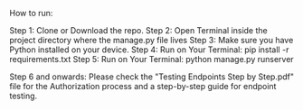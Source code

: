 How to run:

Step 1: Clone or Download the repo.
Step 2: Open Terminal inside the project directory where the manage.py file lives
Step 3: Make sure you have Python installed on your device.
Step 4: Run on Your Terminal: pip install -r requirements.txt
Step 5:  Run on Your Terminal: python manage.py runserver

Step 6 and onwards: Please check the "Testing Endpoints Step by Step.pdf" file for the Authorization process and a step-by-step guide for endpoint testing.

